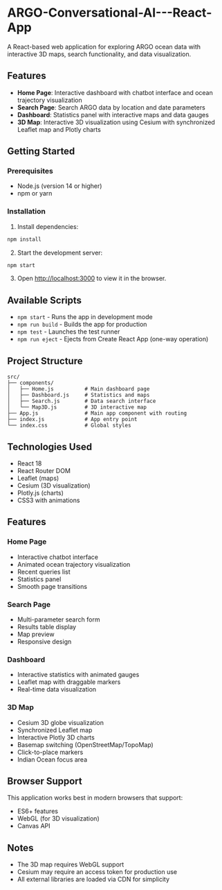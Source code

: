# ARGO-Conversational-AI---React-App

A React-based web application for exploring ARGO ocean data with interactive 3D maps, search functionality, and data visualization.

## Features

- **Home Page**: Interactive dashboard with chatbot interface and ocean trajectory visualization
- **Search Page**: Search ARGO data by location and date parameters
- **Dashboard**: Statistics panel with interactive maps and data gauges
- **3D Map**: Interactive 3D visualization using Cesium with synchronized Leaflet map and Plotly charts

## Getting Started

### Prerequisites

- Node.js (version 14 or higher)
- npm or yarn

### Installation

1. Install dependencies:
```bash
npm install
```

2. Start the development server:
```bash
npm start
```

3. Open [http://localhost:3000](http://localhost:3000) to view it in the browser.

## Available Scripts

- `npm start` - Runs the app in development mode
- `npm run build` - Builds the app for production
- `npm test` - Launches the test runner
- `npm run eject` - Ejects from Create React App (one-way operation)

## Project Structure

```
src/
├── components/
│   ├── Home.js          # Main dashboard page
│   ├── Dashboard.js     # Statistics and maps
│   ├── Search.js        # Data search interface
│   └── Map3D.js         # 3D interactive map
├── App.js               # Main app component with routing
├── index.js             # App entry point
└── index.css            # Global styles
```

## Technologies Used

- React 18
- React Router DOM
- Leaflet (maps)
- Cesium (3D visualization)
- Plotly.js (charts)
- CSS3 with animations

## Features

### Home Page
- Interactive chatbot interface
- Animated ocean trajectory visualization
- Recent queries list
- Statistics panel
- Smooth page transitions

### Search Page
- Multi-parameter search form
- Results table display
- Map preview
- Responsive design

### Dashboard
- Interactive statistics with animated gauges
- Leaflet map with draggable markers
- Real-time data visualization

### 3D Map
- Cesium 3D globe visualization
- Synchronized Leaflet map
- Interactive Plotly 3D charts
- Basemap switching (OpenStreetMap/TopoMap)
- Click-to-place markers
- Indian Ocean focus area

## Browser Support

This application works best in modern browsers that support:
- ES6+ features
- WebGL (for 3D visualization)
- Canvas API

## Notes

- The 3D map requires WebGL support
- Cesium may require an access token for production use
- All external libraries are loaded via CDN for simplicity
